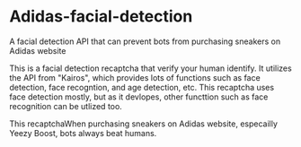 # Adidas-facial-detection
A facial detection API that can prevent bots from purchasing sneakers on Adidas website

This is a facial detection recaptcha that verify your human identify. It utilizes the API from "Kairos", which provides lots of functions such as face detection, face recogntion, and age detection, etc. This recaptcha uses face detection mostly, but as it devlopes, other functtion such as face recognition can be utlized too. 


This recaptchaWhen purchasing sneakers on Adidas website, especailly Yeezy Boost, bots always beat humans. 
